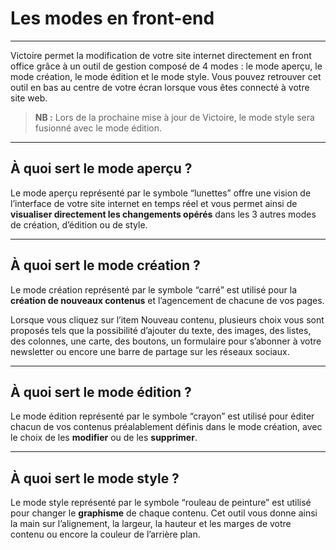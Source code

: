 Les modes en front-end
===================


----------

Victoire permet la modification de votre site internet directement en front office grâce à un outil de gestion composé de 4 modes : le mode aperçu, le mode création, le mode édition et le mode style. Vous pouvez retrouver cet outil en bas au centre de votre écran lorsque vous êtes connecté à votre site web.

> **NB :** Lors de la prochaine mise à jour de Victoire, le mode style sera fusionné avec le mode édition.

----------


À quoi sert le mode aperçu ?
-------------

Le mode aperçu représenté par le symbole “lunettes” offre une vision de l’interface de votre site internet en temps réel et vous permet ainsi de **visualiser directement les changements opérés** dans les 3 autres modes de création, d’édition ou de style.

----------


À quoi sert le mode création ?
-------------

Le mode création représenté par le symbole “carré” est utilisé pour la **création de nouveaux contenus** et l’agencement de chacune de vos pages.

Lorsque vous cliquez sur l’item Nouveau contenu, plusieurs choix vous sont proposés tels que la possibilité d’ajouter du texte, des images, des listes, des colonnes, une carte, des boutons, un formulaire pour s’abonner à votre newsletter ou encore une barre de partage sur les réseaux sociaux.

----------


À quoi sert le mode édition ?
-------------

Le mode édition représenté par le symbole “crayon” est utilisé pour éditer chacun de vos contenus préalablement définis dans le mode création, avec le choix de les **modifier** ou de les **supprimer**.

----------


À quoi sert le mode style ?
-------------

Le mode style représenté par le symbole “rouleau de peinture” est utilisé pour changer le **graphisme** de chaque contenu. Cet outil vous donne ainsi la main sur l’alignement, la largeur, la hauteur et les marges de votre contenu ou encore la couleur de l’arrière plan. 
